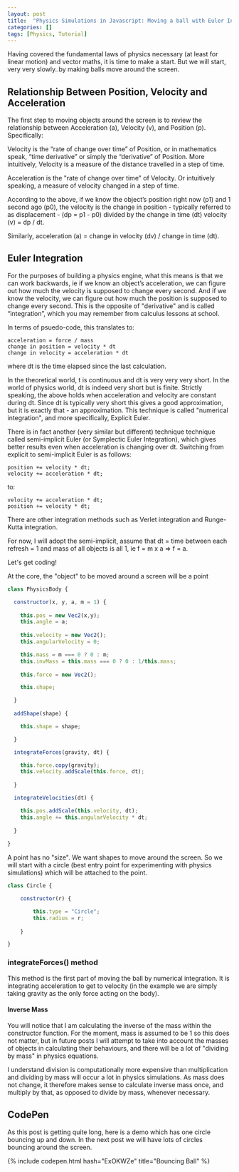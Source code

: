 ```yaml
---
layout: post
title:  "Physics Simulations in Javascript: Moving a ball with Euler Integration!"
categories: []
tags: [Physics, Tutorial]
---
```


Having covered the fundamental laws of physics necessary (at least for linear motion) and vector maths, it is time to make a start. But we will start, very very slowly..by making balls move around the screen.

## Relationship Between Position, Velocity and Acceleration

The first step to moving objects around the screen is to review the relationship between Acceleration (a), Velocity (v), and Position (p). Specifically:

Velocity is the “rate of change over time” of Position, or in mathematics speak, “time derivative” or simply the “derivative” of Position. More intuitively, Velocity is a measure of the distance travelled in a step of time.

Acceleration is the "rate of change over time" of Velocity. Or intuitively speaking, a measure of velocity changed in a step of time.

According to the above, if we know the object’s position right now (p1) and 1 second ago (p0), the velocity is the change in position - typically referred to as displacement - (dp = p1 - p0) divided by the change in time (dt) velocity (v) = dp / dt.

Similarly, acceleration (a) = change in velocity (dv) / change in time (dt).

## Euler Integration

For the purposes of building a physics engine, what this means is that we can work backwards, ie if we know an object’s acceleration, we can figure out how much the velocity is supposed to change every second. And if we know the velocity, we can figure out how much the position is supposed to change every second. This is the opposite of "derivative" and is called “integration”, which you may remember from calculus lessons at school.


In terms of psuedo-code, this translates to:

```
acceleration = force / mass
change in position = velocity * dt
change in velocity = acceleration * dt
```

where dt is the time elapsed since the last calculation.


In the theoretical world, t is continuous and dt is very very very short. In the world of physics world, dt is indeed very short but is finite. Strictly speaking, the above holds when acceleration and velocity are constant during dt. Since dt is typically very short this gives a good approximation, but it is exactly that - an approximation. This technique is called "numerical integration", and more specifically, Explicit Euler.

There is in fact another (very similar but different) technique technique called semi-implicit Euler (or Symplectic Euler Integration), which gives better results even when acceleration is changing over dt. Switching from explicit to semi-implicit Euler is as follows:

```
position += velocity * dt;
velocity += acceleration * dt;
```

to:
```
velocity += acceleration * dt;
position += velocity * dt;
```

There are other integration methods such as Verlet integration and Runge-Kutta integration.

For now, I will adopt the semi-implicit, assume that dt = time between each refresh = 1 and mass of all objects is all 1, ie f = m x a => f = a.

Let's get coding!

At the core, the "object" to be moved around a screen will be a point

```javascript
class PhysicsBody {

  constructor(x, y, a, m = 1) {
 
    this.pos = new Vec2(x,y);
    this.angle = a;
    
    this.velocity = new Vec2();
    this.angularVelocity = 0;

    this.mass = m === 0 ? 0 : m;
    this.invMass = this.mass === 0 ? 0 : 1/this.mass;
    
    this.force = new Vec2();

    this.shape;

  }
  
  addShape(shape) {

    this.shape = shape;

  }

  integrateForces(gravity, dt) {

    this.force.copy(gravity);
    this.velocity.addScale(this.force, dt);
     
  }

  integrateVelocities(dt) {

    this.pos.addScale(this.velocity, dt);
    this.angle += this.angularVelocity * dt;
    
  }
  
}
```

A point has no "size". We want shapes to move around the screen. So we will start with a circle (best entry point for experimenting with physics simulations) which will be attached to the point.

```javascript
class Circle {

    constructor(r) {

        this.type = "Circle";
        this.radius = r;
     
    }

}
```

### integrateForces() method

This method is the first part of moving the ball by numerical integration. It is integrating acceleration to get to velocity (in the example we are simply taking gravity as the only force acting on the body).

#### Inverse Mass

You will notice that I am calculating the inverse of the mass within the constructor function. For the moment, mass is assumed to be 1 so this does not matter, but in future posts I will attempt to take into account the masses of objects in calculating their behaviours, and there will be a lot of "dividing by mass" in physics equations.

I understand division is computationally more expensive than multiplication and dividing by mass will occur a lot in physics simulations. As mass does not change, it therefore makes sense to calculate inverse mass once, and multiply by that, as opposed to divide by mass, whenever necessary.

## CodePen

As this post is getting quite long, here is a demo which has one circle bouncing up and down. In the next post we will have lots of circles bouncing around the screen.

{% include codepen.html hash="ExOKWZe" title="Bouncing Ball" %}
